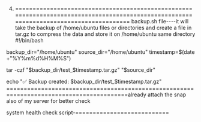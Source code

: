 
4. =======================================================================================================================================
   backup.sh    file----it will take the backup of /home/ubuntu  files or directories and create a file in tar.gz to compress the data and store it on  /home/ubuntu  same directory
   #!/bin/bash

backup_dir="/home/ubuntu"
source_dir="/home/ubuntu"
timestamp=$(date +"%Y%m%d%H%M%S")

tar -czf "$backup_dir/test_$timestamp.tar.gz" "$source_dir"

echo "✅ Backup created: $backup_dir/test_$timestamp.tar.gz"
=========================================================================================already attach the snap also of my server for better check

system health check script-===========================



    
